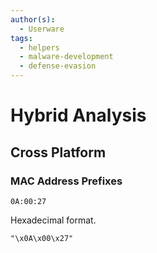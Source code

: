 ```yaml
---
author(s):
  - Userware
tags:
  - helpers
  - malware-development
  - defense-evasion
---
```

# Hybrid Analysis

## Cross Platform

### MAC Address Prefixes

```
0A:00:27
```

Hexadecimal format.

```
"\x0A\x00\x27"
```